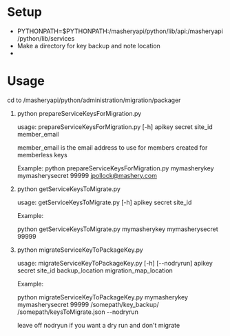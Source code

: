 # Setup
* PYTHONPATH=$PYTHONPATH:<path to checked out repo>/masheryapi/python/lib/api:<path to checked out repo>/masheryapi/python/lib/services
* Make a directory for key backup and note location
* 

# Usage

cd to <path to checked out repo>/masheryapi/python/administration/migration/packager

1. python prepareServiceKeysForMigration.py

    usage: prepareServiceKeysForMigration.py [-h]
                                         apikey secret site\_id member_email

    member_email is the email address to use for members created for memberless keys
    
    Example:
    python prepareServiceKeysForMigration.py mymasherykey mymasherysecret 99999 jpollock@mashery.com

2. python getServiceKeysToMigrate.py

    usage: getServiceKeysToMigrate.py [-h] apikey secret site_id
    
    Example:
    
     python getServiceKeysToMigrate.py mymasherykey mymasherysecret 99999
     
3. python migrateServiceKeyToPackageKey.py

    usage: migrateServiceKeyToPackageKey.py [-h] [--nodryrun] apikey secret site\_id backup\_location migration\_map_location
    
    Example: 

	python migrateServiceKeyToPackageKey.py mymasherykey mymasherysecret 99999 /somepath/key_backup/ /somepath/keysToMigrate.json --nodryrun
	
	leave off nodryun if you want a dry run and don't migrate
	